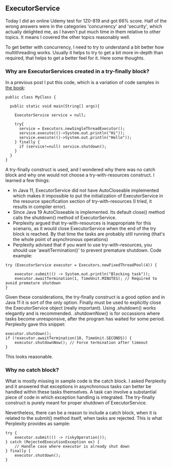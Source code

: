 ## ExecutorService

Today I did an online Udemy test for 1Z0-819 and got 66% score. Half of the wrong answers were in the categories 'concurrency' and 'security', which actually delighted me, as I haven't put much time in them relative to other topics. It means I covered the other topics reasonably well.

To get better with concurrency, I need to try to understand a bit better how multithreading works. Usually it helps to try to get a bit more in-depth than required, that helps to get a better feel for it. Here some thoughts.

### Why are ExecutorServices created in a try-finally block?

In a previous post I put this code, which is a variation of code samples in [the book](https://www.amazon.com/gp/product/B08DF4R2V9/ref=ppx_yo_dt_b_d_asin_title_351_o00?ie=UTF8&psc=1):

```
public class MyClass {

  public static void main(String[] args){

    ExecutorService service = null;

    try{
      service = Executors.newSingleThreadExecutor();
      service.execute(()->System.out.println("Hi"));
      service.execute(()->System.out.println("Hello"));
    } finally {
      if (service!=null) service.shutdown();
    }
  }
}
```

A try-finally construct is used, and I wondered why there was no catch block and why one would not choose a try-with-resources construct. I learned a few things:

- In Java 11, ExecutorService did not have AutoCloseable implemented which makes it impossible to put the initialization of ExecutorService in the resource specification section of try-with-resources (I tried, it results in compiler error). 
- Since Java 19 AutoCloseable is implemented. Its default close() method calls the shutdown() method of ExecutorService.
- Perplexity argued that try-with-resources is inappropriate for this scenario, as it would close ExecutorService when the end of the try block is reached. By that time the tasks are probably still running (that's the whole point of asynchronous operations)
- Perplexity advised that if you want to use try-with-resources, you should use 'awaitTermination()' to prevent premature shutdown. Code example:

```
try (ExecutorService executor = Executors.newFixedThreadPool(4)) {

    executor.submit(() -> System.out.println("Blocking task"));
    executor.awaitTermination(1, TimeUnit.MINUTES); // Required to avoid premature shutdown
}
```

Given these considerations, the try-finally construct is a good option and in Java 11 it is sort of the only option. Finally must be used to explicitly close the ExecutorService object (really important). Using .shutdown() works elegantly and is recommended. .shutdownNow() is for occassions where tasks become unresponsive, after the program has waited for some period. Perplexity gave this snippet:

```
executor.shutdown();
if (!executor.awaitTermination(10, TimeUnit.SECONDS)) {
    executor.shutdownNow(); // Force termination after timeout
}
```

This looks reasonable.

### Why no catch block?

What is mostly missing in sample code is the catch block. I asked Perplexity and it answered that exceptions in asynchronous tasks can better be handled within these tasks themselves. A task can involve a substantial piece of code in which exception handling is integrated. The try-finally construct is purely meant for proper shutdown of ExecutorService.

Nevertheless, there can be a reason to include a catch block, when it is related to the submit() method itself, when tasks are rejected. This is what Perplexity provides as sample:

```
try {
    executor.submit(() -> riskyOperation());
} catch (RejectedExecutionException ex) {
    // Handle case where executor is already shut down
} finally {
    executor.shutdown();
}
```








